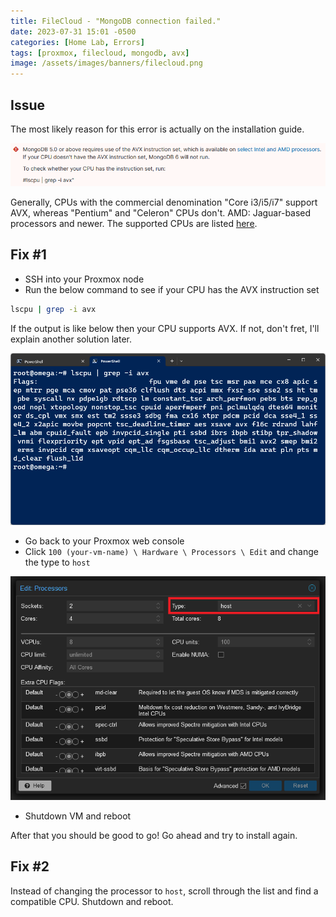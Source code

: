 ```yaml
---
title: FileCloud - "MongoDB connection failed."
date: 2023-07-31 15:01 -0500
categories: [Home Lab, Errors]
tags: [proxmox, filecloud, mongodb, avx]
image: /assets/images/banners/filecloud.png
---
```

## Issue
The most likely reason for this error is actually on the installation guide.

![MongoDB AVX Warning](/assets/images/posts/filecloud-avx/mongo-avx.png)

Generally, CPUs with the commercial denomination "Core i3/i5/i7" support AVX, whereas "Pentium" and "Celeron" CPUs don't. AMD: Jaguar-based processors and newer. The supported CPUs are listed [here](https://en.wikipedia.org/wiki/Advanced_Vector_Extensions#CPUs_with_AVX).

## Fix #1
- SSH into your Proxmox node
- Run the below command to see if your CPU has the AVX instruction set

```bash
lscpu | grep -i avx
```

If the output is like below then your CPU supports AVX. If not, don't fret, I'll explain another solution later.

![AVX Command on Proxmox node](/assets/images/posts/filecloud-avx/node-command.png)

- Go back to your Proxmox web console
- Click `100 (your-vm-name) \ Hardware \ Processors \ Edit` and change the type to `host`

![Change Processors Type](/assets/images/posts/filecloud-avx/processors-change-type.png)

- Shutdown VM and reboot

After that you should be good to go! Go ahead and try to install again.

## Fix #2
Instead of changing the processor to `host`, scroll through the list and find a compatible CPU. Shutdown and reboot.
